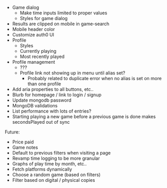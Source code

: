 - Game dialog
  - Make time inputs limited to proper values
  - Styles for game dialog
- Results are clipped on mobile in game-search
- Mobile header color
- Customize auth0 UI
- Profile
  - Styles
  - Currently playing
  - Most recently played
- Profile management
  - ???
  - Profile link not showing up in menu until alias set?
    - Probably related to duplicate error when no alias is set on more than one profile
- Add aria properties to all buttons, etc..
- Blurb for homepage / link to login / signup
- Update mongodb password
- MongoDB validations
- List performance with lots of entries?
- Starting playing a new game before a previous game is done makes secondsPlayed out of sync

Future:

- Price paid
- Game notes
- Default to previous filters when visiting a page
- Revamp time logging to be more granular
- Graphs of play time by month, etc..
- Fetch platforms dynamically
- Choose a random game (based on filters)
- Filter based on digital / physical copies
